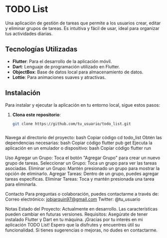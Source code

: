 # TODO List

Una aplicación de gestión de tareas que permite a los usuarios crear, editar y eliminar grupos de tareas. Es intuitiva y fácil de usar, ideal para organizar tus actividades diarias.

## Tecnologías Utilizadas

- **Flutter**: Para el desarrollo de la aplicación móvil.
- **Dart**: Lenguaje de programación utilizado en Flutter.
- **ObjectBox**: Base de datos local para almacenamiento de datos.
- **Lottie**: Para animaciones suaves y atractivas.

## Instalación

Para instalar y ejecutar la aplicación en tu entorno local, sigue estos pasos:

1. **Clona este repositorio**:
   ```bash
   git clone https://github.com/tu_usuario/todo_list.git



Navega al directorio del proyecto:
bash
Copiar código
cd todo_list
Obtén las dependencias necesarias:
bash
Copiar código
flutter pub get
Ejecuta la aplicación en un emulador o dispositivo:
bash
Copiar código
flutter run


Uso
Agregar un Grupo: Toca el botón "Agregar Grupo" para crear un nuevo grupo de tareas.
Seleccionar un Grupo: Toca un grupo para ver las tareas asociadas.
Eliminar un Grupo: Mantén presionado un grupo para mostrar la opción de eliminarlo.
Agregar Tareas: Dentro de un grupo, puedes agregar tareas específicas.
Eliminar Tareas: Toca y mantén presionada una tarea para eliminarla.


Contacto
Para preguntas o colaboración, puedes contactarme a través de:
Correo electrónico: jobjarquin97@gmail.com
Twitter: @tu_usuario



Notas
Estado del Proyecto: Actualmente en desarrollo. Las características pueden cambiar en futuras versiones.
Requisitos: Asegúrate de tener instalado Flutter y Dart en tu máquina.
¡Gracias por tu interés en mi aplicación TODO List! Espero que la disfrutes y encuentres útil su funcionalidad. Si tienes sugerencias o mejoras, no dudes en contactarme.

